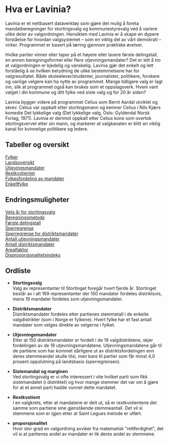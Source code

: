 # Hva er Lavinia?

Lavinia er et nettbasert dataverktøy som gjøre det mulig å foreta mandatberegninger for stortingsvalg
og kommunestyrevalg ved å variere ulike deler av valgordningen. Hensikten med Lavinia er å skape
en dypere forståelse for hvordan valgsystemet – som en viktig del av vårt demokrati – virker.
Programmet er basert på læring gjennom praktiske øvelser.

Hvilke partier vinner eller taper på et høyere eller lavere første delingstall, en annen beregningsformel
eller flere utjevningsmandater? Det er lett å tro at valgordningen er kjedelig og vanskelig. Lavinia gjør
det enkelt og lett forståelig å se hvilken betydning de ulike bestemmelsene har for valgresultatet. Både
skoleelever/studenter, journalister, politikere, forskere og vanlige velgere kan ha nytte av programmet.
Mange tidligere valg er lagt inn, slik at programmet også kan brukes som et oppslagsverk. Hvem vant
valget i din kommune og ditt fylke ved siste valg og for 20 år siden?

Lavinia bygger videre på programmet Celius som Bernt Aardal utviklet og skrev. Celius var oppkalt
etter stortingsmann og kemner Celius i Nils Kjærs komedie Det lykkelige valg (Det lykkelige valg, Oslo:
Gyldendal Norsk Forlag, 1971). Lavinia er derimot oppkalt etter Celius kone som overtok
stortingsvervet etter sin mann, og markerer at valgkanalen er blitt en viktig kanal for kvinnelige
politikere og ledere.

## Tabeller og oversikt

   [Fylker](menu.md#fylker)  
   [Landsoversikt](menu.md#landsoversikt)  
   [Utjevingsmandater](menu.md#utjevingsmandater)  
   [Restkvotienter](menu.md#restkvotienter)  
   [Fylkesfordeling av mandater](menu.md#fylkesfordeling-av-mandater)  
   [Enkeltfylke](menu.md#enkeltfylke)  

## Endringsmuligheter

   [Velg år for stortingsvalg](menu.md#menyer)  
   [Beregningsmetode](menu.md#valgt-metode)  
   [Første delingstall](menu.md#første-delingstall)  
   [Sperregrense](menu.md#sperregrense)  
   [Sperregrense for distriktsmandater](menu.md#sperregrense-for-distriktsmandat)  
   [Antall utjevningsmandater](menu.md#utjevningsmandater)  
   [Antall distriktsmandater](menu.md#distriktsmandater)  
   [Arealfaktor](menu.md#arealfaktor)  
   [Disproporsjonalitetsindeks](menu.md#disproporsjonalitetsindeks)  

## Ordliste

* **Stortingsvalg**  
Valg av representanter til Stortinget foregår hvert fjerde år. Stortinget består av i alt 169 representanter der 150 mandater fordeles distriktsvis, mens 19 mandater fordeles som utjevningsmandater.

* **Distriktsmandater**  
Distriktsmandater fordeles etter partienes stemmetall i de enkelte valgdistrikter (som i Norge er fylkene). Hvert fylke har et fast antall mandater som velges direkte av velgerne i fylket.

* **Utjevningsmandater**  
Etter at 150 distriktsmandater er fordelt i de 19 valgdistriktene, skjer fordelingen av de 19 utjevningsmandatene. Utjevningsmandatene går til de partiene som har kommet dårligere ut av distriktsfordelingen enn deres stemmeandel skulle tilsi, men bare til partier som får minst 4,0 prosent oppslutning på landsbasis (sperregrensen).

* **Sistemandat og marginen**  
Ved stortingsvalg er vi ofte interessert i vite hvilket parti som fikk sistemandatet (i distriktet) og hvor mange stemmer det var om å gjøre for at et annet parti hadde vunnet dette mandatet. 

* **Restkvotient**  
I en valgkrets, etter at mandatene er delt ut, så er restkvotientene det samme som partiene sine gjenstående stemmeantall. Det vil si stemmene som er igjen etter at Saint Legues metode er utført.

* **proporsjonalitet**  
Hvor stor grad en valgordning avviker fra matematisk "rettferdighet", det vil si at partienes andel av mandater er lik deres andel av stemmene. 

